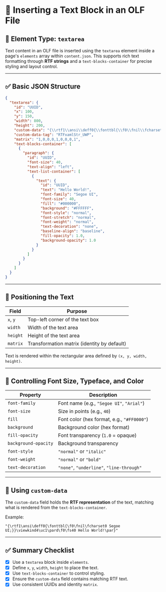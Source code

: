 # 📝 Inserting a Text Block in an OLF File

## 🔧 Element Type: `textarea`

Text content in an OLF file is inserted using the `textarea` element inside a page's `elements` array within `content.json`. This supports rich text formatting through **RTF strings** and a `text-blocks-container` for precise styling and layout control.

---

## ✅ Basic JSON Structure

```json
{
  "textarea": {
    "id": "UUID",
    "x": 100,
    "y": 150,
    "width": 800,
    "height": 200,
    "custom-data": "{\\rtf1\\ansi\\deff0{\\fonttbl{\\f0\\fnil\\fcharset0 Segoe UI;}}\\viewkind4\\uc1\\pard\\f0\\fs40 Hello World!\\par}",
    "custom-data-tag": "RTFxamlStr_UWP",
    "matrix": "1,0,0,0,1,0,0,0,1",
    "text-blocks-container": [
      {
        "paragraph": {
          "id": "UUID",
          "font-size": 40,
          "text-align": "left",
          "text-list-container": [
            {
              "text": {
                "id": "UUID",
                "text": "Hello World!",
                "font-family": "Segoe UI",
                "font-size": 40,
                "fill": "#000000",
                "background": "#FFFFFF",
                "font-style": "normal",
                "font-stretch": "normal",
                "font-weight": "normal",
                "text-decoration": "none",
                "baseline-align": "baseline",
                "fill-opacity": 1.0,
                "background-opacity": 1.0
              }
            }
          ]
        }
      }
    ]
  }
}
```

---

## 📍 Positioning the Text

| Field     | Purpose                          |
|-----------|----------------------------------|
| `x`, `y`  | Top-left corner of the text box  |
| `width`   | Width of the text area           |
| `height`  | Height of the text area          |
| `matrix`  | Transformation matrix (identity by default) |

Text is rendered within the rectangular area defined by `(x, y, width, height)`.

---

## 🎨 Controlling Font Size, Typeface, and Color

| Property         | Description                                      |
|------------------|--------------------------------------------------|
| `font-family`    | Font name (e.g., `"Segoe UI"`, `"Arial"`)        |
| `font-size`      | Size in points (e.g., `40`)                       |
| `fill`           | Font color (hex format, e.g., `"#FF0000"`)       |
| `background`     | Background color (hex format)                    |
| `fill-opacity`   | Font transparency (`1.0` = opaque)               |
| `background-opacity` | Background transparency                     |
| `font-style`     | `"normal"` or `"italic"`                         |
| `font-weight`    | `"normal"` or `"bold"`                           |
| `text-decoration`| `"none"`, `"underline"`, `"line-through"`        |

---

## 🧾 Using `custom-data`

The `custom-data` field holds the **RTF representation** of the text, matching what is rendered from the `text-blocks-container`.

Example:

```rtf
"{\rtf1\ansi\deff0{\fonttbl{\f0\fnil\fcharset0 Segoe UI;}}\viewkind4\uc1\pard\f0\fs40 Hello World!\par}"
```

---

## ✅ Summary Checklist

- [x] Use a `textarea` block inside `elements`.
- [x] Define `x`, `y`, `width`, `height` to place the text.
- [x] Use `text-blocks-container` to control styling.
- [x] Ensure the `custom-data` field contains matching RTF text.
- [x] Use consistent UUIDs and identity `matrix`.
